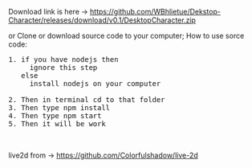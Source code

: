 
Download link is here -> https://github.com/WBhlietue/Dekstop-Character/releases/download/v0.1/DesktopCharacter.zip


or Clone or download source code to your computer;
How to use sorce code:
<pre>
1. if you have nodejs then 
     ignore this step
   else
     install nodejs on your computer
     
2. Then in terminal cd to that folder
3. Then type npm install
4. Then type npm start
5. Then it will be work
   

</pre>
live2d from -> https://github.com/Colorfulshadow/live-2d


